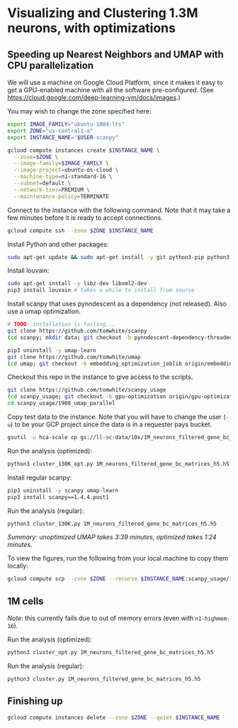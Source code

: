 # Visualizing and Clustering 1.3M neurons, with optimizations

## Speeding up Nearest Neighbors and UMAP with CPU parallelization

We will use a machine on Google Cloud Platform, since it makes it easy
to get a GPU-enabled machine with all the software pre-configured.
(See https://cloud.google.com/deep-learning-vm/docs/images.)

You may wish to change the zone specified here:

```bash
export IMAGE_FAMILY="ubuntu-1804-lts"
export ZONE="us-central1-a"
export INSTANCE_NAME="$USER-scanpy"

gcloud compute instances create $INSTANCE_NAME \
  --zone=$ZONE \
  --image-family=$IMAGE_FAMILY \
  --image-project=ubuntu-os-cloud \
  --machine-type=n1-standard-16 \
  --subnet=default \
  --network-tier=PREMIUM \
  --maintenance-policy=TERMINATE
```

Connect to the instance with the following command. Note that it may
take a few minutes before it is ready to accept connections.

```bash
gcloud compute ssh --zone $ZONE $INSTANCE_NAME
```

Install Python and other packages:

```bash
sudo apt-get update && sudo apt-get install -y git python3-pip python3-tk
```

Install louvain:

```bash
sudo apt-get install -y libz-dev libxml2-dev
pip3 install louvain # takes a while to install from source
```

Install scanpy that uses pynndescent as a dependency (not released). Also use a umap optimization.

```bash
# TODO: installation is failing...
git clone https://github.com/tomwhite/scanpy
(cd scanpy; mkdir data; git checkout -b pynndescent-dependency-threaded origin/pynndescent-dependency-threaded; pip3 install -e .)

pip3 uninstall -y umap-learn
git clone https://github.com/tomwhite/umap
(cd umap; git checkout -b embedding_optimization_joblib origin/embedding_optimization_joblib; pip3 install -e .)
```

Checkout this repo in the instance to give access to the scripts.

```bash
git clone https://github.com/tomwhite/scanpy_usage
(cd scanpy_usage; git checkout -b gpu-optimization origin/gpu-optimization)
cd scanpy_usage/1908_umap_parallel
```

Copy test data to the instance. Note that you will have to change the user
(`-u`) to be your GCP project since the data is in a requester pays bucket.

```bash
gsutil -u hca-scale cp gs://ll-sc-data/10x/1M_neurons_filtered_gene_bc_matrices_h5.h5 1M_neurons_filtered_gene_bc_matrices_h5.h5
```

Run the analysis (optimized):

```bash
python3 cluster_130K_opt.py 1M_neurons_filtered_gene_bc_matrices_h5.h5
```

Install regular scanpy:

```bash
pip3 uninstall -y scanpy umap-learn
pip3 install scanpy==1.4.4.post1
```

Run the analysis (regular):

```bash
python3 cluster_130K.py 1M_neurons_filtered_gene_bc_matrices_h5.h5
```

_Summary: unoptimized UMAP takes 3:39 minutes, optimized takes
1:24 minutes._

To view the figures, run the following from your local machine to copy
them locally:

```bash
gcloud compute scp --zone $ZONE --recurse $INSTANCE_NAME:scanpy_usage/1908_umap_parallel/figures figures
```

## 1M cells

_Note_: this currently fails due to out of memory errors (even with `n1-highmem-16`).

Run the analysis (optimized):

```bash
python3 cluster_opt.py 1M_neurons_filtered_gene_bc_matrices_h5.h5
```

Run the analysis (regular):

```bash
python3 cluster.py 1M_neurons_filtered_gene_bc_matrices_h5.h5
```

## Finishing up

```bash
gcloud compute instances delete --zone $ZONE --quiet $INSTANCE_NAME
```
